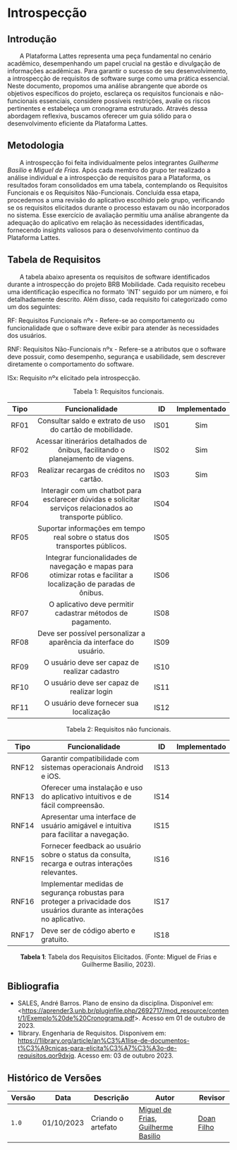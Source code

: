 # **Introspecção**

## **Introdução**

&emsp;&emsp;A Plataforma Lattes representa uma peça fundamental no cenário acadêmico, desempenhando um papel crucial na gestão e divulgação de informações acadêmicas. Para garantir o sucesso de seu desenvolvimento, a introspecção de requisitos de software surge como uma prática essencial. Neste documento, propomos uma análise abrangente que aborde os objetivos específicos do projeto, esclareça os requisitos funcionais e não-funcionais essenciais, considere possíveis restrições, avalie os riscos pertinentes e estabeleça um cronograma estruturado. Através dessa abordagem reflexiva, buscamos oferecer um guia sólido para o desenvolvimento eficiente da Plataforma Lattes.

## **Metodologia**

&emsp;&emsp;A introspecção foi feita individualmente pelos integrantes *Guilherme Basilio* e *Miguel de Frias*. Após cada membro do grupo ter realizado a análise individual e a introspecção de requisitos para a Plataforma, os resultados foram consolidados em uma tabela, contemplando os Requisitos Funcionais e os Requisitos Não-Funcionais. Concluída essa etapa, procedemos a uma revisão do aplicativo escolhido pelo grupo, verificando se os requisitos elicitados durante o processo estavam ou não incorporados no sistema. Esse exercício de avaliação permitiu uma análise abrangente da adequação do aplicativo em relação às necessidades identificadas, fornecendo insights valiosos para o desenvolvimento contínuo da Plataforma Lattes.

## **Tabela de Requisitos**

&emsp;&emsp;A tabela abaixo apresenta os requisitos de software identificados durante a introspecção do projeto BRB Mobilidade. Cada requisito recebeu uma identificação específica no formato 'INT' seguido por um número, e foi detalhadamente descrito. Além disso, cada requisito foi categorizado como um dos seguintes:

RF: Requisitos Funcionais nºx - Refere-se ao comportamento ou funcionalidade que o software deve exibir para atender às necessidades dos usuários.

RNF: Requisitos Não-Funcionais nºx - Refere-se a atributos que o software deve possuir, como desempenho, segurança e usabilidade, sem descrever diretamente o comportamento do software.

ISx: Requisito nºx elicitado pela introspecção.


<p style="text-align: center;">
Tabela 1: Requisitos funcionais.
</p>


| Tipo   | Funcionalidade                                       | ID   | Implementado |
| :---:  | :--------------------------------------------------: | :---: | :----------: |
| RF01   | Consultar saldo e extrato de uso do cartão de mobilidade. | IS01 | Sim |
| RF02   | Acessar itinerários detalhados de ônibus, facilitando o planejamento de viagens. | IS02 | Sim |
| RF03   | Realizar recargas de créditos no cartão. | IS03 | Sim |
| RF04   | Interagir com um chatbot para esclarecer dúvidas e solicitar serviços relacionados ao transporte público. | IS04 |              |
| RF05   | Suportar informações em tempo real sobre o status dos transportes públicos. | IS05 |              |
| RF06   | Integrar funcionalidades de navegação e mapas para otimizar rotas e facilitar a localização de paradas de ônibus. | IS06 |              |
| RF07   | O aplicativo deve permitir cadastrar métodos de pagamento. | IS08 |              |
| RF08   | Deve ser possível personalizar a aparência da interface do usuário. | IS09 |              |
| RF09   | O usuário deve ser capaz de realizar cadastro | IS10 |              |
| RF10   | O usuário deve ser capaz de realizar login | IS11 |              |
| RF11   | O usuário deve fornecer sua localização | IS12 |              |

<p style="text-align: center;">
Tabela 2: Requisitos não funcionais.
</p>

| Tipo   | Funcionalidade                                                                                           | ID   | Implementado |
|--------|----------------------------------------------------------------------------------------------------------|------|--------------|
| RNF12  | Garantir compatibilidade com sistemas operacionais Android e iOS.                                       | IS13 |              |
| RNF13  | Oferecer uma instalação e uso do aplicativo intuitivos e de fácil compreensão.                            | IS14 |              |
| RNF14  | Apresentar uma interface de usuário amigável e intuitiva para facilitar a navegação.                    | IS15 |              |
| RNF15  | Fornecer feedback ao usuário sobre o status da consulta, recarga e outras interações relevantes.        | IS16 |              |
| RNF16  | Implementar medidas de segurança robustas para proteger a privacidade dos usuários durante as interações no aplicativo. | IS17 |              |
| RNF17  | Deve ser de código aberto e gratuito.                                                                  | IS18 |              |

<div style="text-align: center">
    <p> <b>Tabela 1</b>: Tabela dos Requisitos Elicitados. (Fonte: Miguel de Frias e Guilherme Basilio, 2023).</p>
</div>

## **Bibliografia**

- SALES, André Barros. Plano de ensino da disciplina. Disponível em: <<https://aprender3.unb.br/pluginfile.php/2692717/mod_resource/content/1/Exemplo%20de%20Cronograma.pdf>>. Acesso em 01 de outubro de 2023.
- 1library. Engenharia de Requisitos. Disponívem em: https://1library.org/article/an%C3%A1lise-de-documentos-t%C3%A9cnicas-para-elicita%C3%A7%C3%A3o-de-requisitos.qor9dxjq. Acesso em: 03 de outubro 2023.


## **Histórico de Versões**

| Versão | Data       | Descrição            | Autor          | Revisor        |
|--------|:----------:|----------------------|----------------|--------------- |
| `1.0`  | 01/10/2023 | Criando o artefato | [Miguel de Frias](https://github.com/migueldefrias), [Guilherme Basilio](https://github.com/GuilhermeBES) | [Doan Filho](https://github.com/FilhoDoan) |